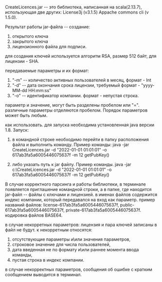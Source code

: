 CreateLicences.jar -- это библиотека, 
написанная на scala(2.13.7), использующая две других: 
License3j (v3.1.5)
Appache commons cli (v 1.5.0).

Результат работы jar-файла -- создание:
1) открытого ключа
2) закрытого ключа
3) лицензионного файла для подписи.

для создания ключей используется алгоритм RSA, размер 512 байт, для лицензии - SHA.

передаваемые параметры и их формат:
1) "-m" -- количество активных пользователей в месяц,  формат - Int
2) "-d" -- дата окончания срока лицензии, требуемый формат - "yyyy-MM-dd HH:mm:ss"
3) "-o" -- идентификатор компании. формат - непустая строка.

параметр и значение, могут быть разделены пробелом или "=". 
различные параметры отделяются пробелом. Порядок параметров может быть любым.

как использовать.
для запуска необходима установленная java версии 1.8.
Запуск:
1) в командной строке необходимо перейти в папку расположения файла и выполнить команду. Пример команды:
   java -jar CreateLicences.jar  -d "2022-01-01 01:01:01" -o 617ab3fa5a6005446075637f -m 12 getPubKey()

2) либо указать путь к jar файлу. Пример команды.
java -jar c:\CreateLicences.jar  -d "2022-01-01 01:01:01" -o 617ab3fa5a6005446075637f -m 12 getPubKey()

В случае корректного парсинга и работы библиотеки, 
в терминале появляется приглашение командной строки, а в папке, где находится jar-файл -- файлы с ключами и лицензией.
в именах файлов содержится индекс компании, который передавался на вход как параметр.
пример названий файлов:
 license-617ab3fa5a6005446075637f, 
 public-617ab3fa5a6005446075637f,
 private-617ab3fa5a6005446075637f.
кодировка файлов BASE64.

в случае некорретных параметров: лицензия и пара ключей записаны в файл не будут.
к некорретным относятся:
1) отсутствующие параметры и\или значения параметров,
2) строковое значение для числа пользователей, 
3) дата введенная не по формату и\или раннее момента ввода команды, 
4) пустая строка в индекс компании.

в случае некорректных параметров, сообщения об ошибке с кратким сообщением выводится в терминал.